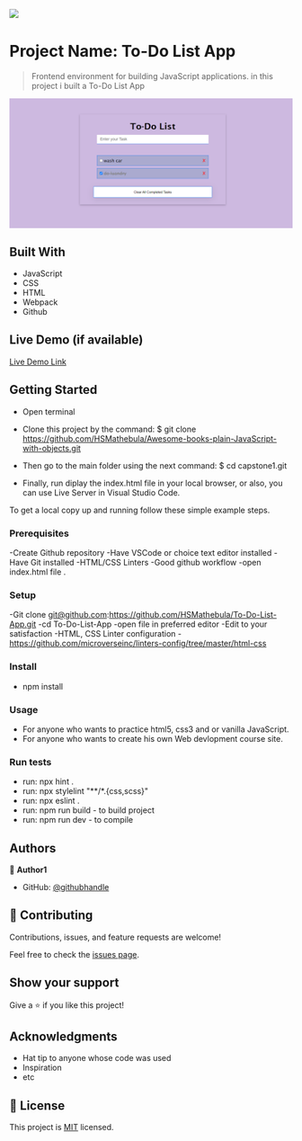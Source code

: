 ![](https://img.shields.io/badge/Microverse-blueviolet)

# Project Name: To-Do List App

> Frontend environment for building JavaScript applications. in this project i built a To-Do List App

<img src="./Screenshot_6.png" align='center'>
</img>

## Built With

- JavaScript
- CSS
- HTML
- Webpack 
- Github

## Live Demo (if available)

[Live Demo Link](https://hsmathebula.github.io/To-Do-List-App/)


## Getting Started

- Open terminal
- Clone this project by the command: $ git clone https://github.com/HSMathebula/Awesome-books-plain-JavaScript-with-objects.git

- Then go to the main folder using the next command: $ cd capstone1.git

- Finally, run diplay the index.html file in your local browser, or also, you can use Live Server in Visual Studio Code.

To get a local copy up and running follow these simple example steps.

### Prerequisites

-Create Github repository
-Have VSCode or choice text editor installed
-Have Git installed
-HTML/CSS Linters
-Good github workflow
-open index.html file .

### Setup

-Git clone git@github.com:https://github.com/HSMathebula/To-Do-List-App.git
-cd To-Do-List-App
-open file in preferred editor
-Edit to your satisfaction
-HTML, CSS Linter configuration - https://github.com/microverseinc/linters-config/tree/master/html-css

### Install

- npm install

### Usage

- For anyone who wants to practice html5, css3 and or vanilla JavaScript.
- For anyone who wants to create his own Web devlopment course site.

### Run tests

- run: npx hint .
- run: npx stylelint "**/*.{css,scss}"
- run: npx eslint .
- run: npm run build - to build project
- run: npm run dev - to compile

## Authors

👤 **Author1**

- GitHub: [@githubhandle](https://github.com/HSMathebula)

## 🤝 Contributing

Contributions, issues, and feature requests are welcome!

Feel free to check the [issues page](../../issues/).

## Show your support

Give a ⭐️ if you like this project!

## Acknowledgments

- Hat tip to anyone whose code was used
- Inspiration
- etc

## 📝 License

This project is [MIT](./MIT.md) licensed.

